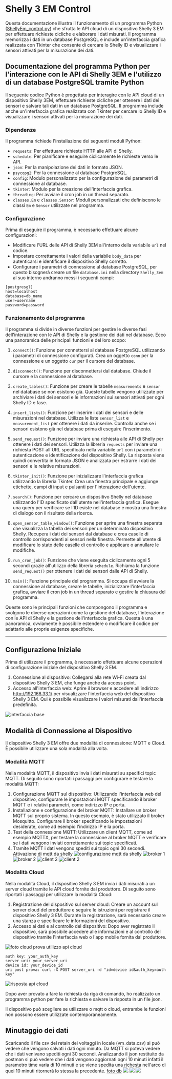 # Shelly 3 EM Control

Questa documentazione illustra il funzionamento di un programma Python (<a href="./../src/ShellyEm_control.py">ShellyEm_control.py</a>) che sfrutta le API cloud di un dispositivo Shelly 3 EM per effettuare richieste cicliche e elaborare i dati misurati. Il programma memorizza i dati in un database PostgreSQL e include un'interfaccia grafica realizzata con Tkinter che consente di cercare lo Shelly ID e visualizzare i sensori attivati per la misurazione dei dati.

## Documentazione del programma Python per l'interazione con le API di Shelly 3EM e l'utilizzo di un database PostgreSQL tramite Python

Il seguente codice Python è progettato per interagire con le API cloud di un dispositivo Shelly 3EM, effettuare richieste cicliche per ottenere i dati dei sensori e salvare tali dati in un database PostgreSQL. Il programma include anche un'interfaccia grafica realizzata con Tkinter per cercare lo Shelly ID e visualizzare i sensori attivati per la misurazione dei dati.

### Dipendenze
Il programma richiede l'installazione dei seguenti moduli Python:
- `requests`: Per effettuare richieste HTTP alle API di Shelly.
- `schedule`: Per pianificare e eseguire ciclicamente le richieste verso le API.
- `json`: Per la manipolazione dei dati in formato JSON.
- `psycopg2`: Per la connessione al database PostgreSQL.
- `config`: Modulo personalizzato per la configurazione dei parametri di connessione al database.
- `tkinter`: Modulo per la creazione dell'interfaccia grafica.
- `threading`: Per avviare il cron job in un thread separato.
- `classes.Em` e `classes.Sensor`: Moduli personalizzati che definiscono le classi `Em` e `Sensor` utilizzate nel programma.

### Configurazione
Prima di eseguire il programma, è necessario effettuare alcune configurazioni:
- Modificare l'URL delle API di Shelly 3EM all'interno della variabile `url` nel codice.
- Impostare correttamente i valori della variabile `body_data` per autenticarsi e identificare il dispositivo Shelly corretto.
- Configurare i parametri di connessione al database PostgreSQL, per questo bisognerà creare un file `database.ini` nella directory `Shelly_3em` al suo interno andranno messi i seguenti campi:
```
[postgresql]
host=localhost
database=db_name
user=username
password=password
```

### Funzionamento del programma
Il programma si divide in diverse funzioni per gestire le diverse fasi dell'interazione con le API di Shelly e la gestione dei dati nel database. Ecco una panoramica delle principali funzioni e del loro scopo:

1. `connect()`: Funzione per connettersi al database PostgreSQL utilizzando i parametri di connessione configurati. Crea un oggetto `conn` per la connessione e un oggetto `cur` per il cursore del database.
2. `disconnect()`: Funzione per disconnettersi dal database. Chiude il cursore e la connessione al database.
3. `create_tables()`: Funzione per creare le tabelle `measurements` e `sensor` nel database se non esistono già. Queste tabelle vengono utilizzate per archiviare i dati dei sensori e le informazioni sui sensori attivati per ogni Shelly ID e fase.
4. `insert_lists()`: Funzione per inserire i dati dei sensori e delle misurazioni nel database. Utilizza le liste `sensor_list` e `measurement_list` per ottenere i dati da inserire. Controlla anche se i sensori esistono già nel database prima di eseguire l'inserimento.
5. `send_request()`: Funzione per inviare una richiesta alle API di Shelly per ottenere i dati dei sensori. Utilizza la libreria `requests` per inviare una richiesta POST all'URL specificato nella variabile `url` con i parametri di autenticazione e identificazione del dispositivo Shelly. La risposta viene quindi convertita in formato JSON e analizzata per estrarre i dati dei sensori e le relative misurazioni.

6. `tkinter_init()`: Funzione per inizializzare l'interfaccia grafica utilizzando la libreria Tkinter. Crea una finestra principale e aggiunge etichette, campi di input e pulsanti per l'interazione dell'utente.

7. `search()`: Funzione per cercare un dispositivo Shelly nel database utilizzando l'ID specificato dall'utente nell'interfaccia grafica. Esegue una query per verificare se l'ID esiste nel database e mostra una finestra di dialogo con il risultato della ricerca.

8. `open_sensor_table_window()`: Funzione per aprire una finestra separata che visualizza la tabella dei sensori per un determinato dispositivo Shelly. Recupera i dati dei sensori dal database e crea caselle di controllo corrispondenti ai sensori nella finestra. Permette all'utente di modificare lo stato delle caselle di controllo e applicare o annullare le modifiche.

9. `run_cron_job()`: Funzione che viene eseguita ciclicamente ogni 5 secondi grazie all'utilizzo della libreria `schedule`. Richiama la funzione `send_request()` per ottenere i dati dei sensori dalle API di Shelly.

10. `main()`: Funzione principale del programma. Si occupa di avviare la connessione al database, creare le tabelle, inizializzare l'interfaccia grafica, avviare il cron job in un thread separato e gestire la chiusura del programma.

Queste sono le principali funzioni che compongono il programma e svolgono le diverse operazioni come la gestione del database, l'interazione con le API di Shelly e la gestione dell'interfaccia grafica.
Questa è una panoramica, ovviamente è possibile estendere o modificare il codice per adattarlo alle proprie esigenze specifiche.

---

## Configurazione Iniziale

Prima di utilizzare il programma, è necessario effettuare alcune operazioni di configurazione iniziale del dispositivo Shelly 3 EM.
1. Connessione al dispositivo: Collegarsi alla rete Wi-Fi creata dal dispositivo Shelly 3 EM, che funge anche da access point.
2. Accesso all'interfaccia web: Aprire il browser e accedere all'indirizzo http://192.168.33.1/ per visualizzare l'interfaccia web del dispositivo Shelly 3 EM. Qui è possibile visualizzare i valori misurati dall'interfaccia predefinita.
<img alt="interfaccia base" src="./images/foto_interfaccia_base_shelly_3em.png">

## Modalità di Connessione al Dispositivo

Il dispositivo Shelly 3 EM offre due modalità di connessione: MQTT e Cloud. È possibile utilizzare una sola modalità alla volta.
### Modalità MQTT

Nella modalità MQTT, il dispositivo invia i dati misurati su specifici topic MQTT. Di seguito sono riportati i passaggi per configurare e testare la modalità MQTT:
1. Configurazione MQTT sul dispositivo: Utilizzando l'interfaccia web del dispositivo, configurare le impostazioni MQTT specificando il broker MQTT e i relativi parametri, come indirizzo IP e porta.
2. Installazione e configurazione del broker MQTT: Installare un broker MQTT sul proprio sistema. In questo esempio, è stato utilizzato il broker Mosquitto. Configurare il broker specificando le impostazioni desiderate, come ad esempio l'indirizzo IP e la porta.
3. Test della connessione MQTT: Utilizzare un client MQTT, come ad esempio MQTTX, per testare la connessione al broker MQTT e verificare se i dati vengono inviati correttamente sui topic specificati.
4. Tramite MQTT i dati vengono spediti sui topic ogni 30 secondi.
Attivazione di mqtt da shelly
![configurazione mqtt da shelly](./images/FireShot%20Capture%20011%20-%20ShellyEM3%20-%20192.168.18.211.png)
![broker 1](./images/Screenshot%202023-06-14%20141107.png)
![broker 2](./images/Screenshot%202023-06-14%20141131.png)
![client 2](images/Screenshot%202023-06-14%20141220.png)
![client 2](images/Screenshot%202023-06-14%20141238.png)

### Modalità Cloud

Nella modalità Cloud, il dispositivo Shelly 3 EM invia i dati misurati a un server cloud tramite le API cloud fornite dal produttore. Di seguito sono riportati i passaggi per utilizzare la modalità Cloud:
1. Registrazione del dispositivo sul server cloud: Creare un account sul server cloud del produttore e seguire le istruzioni per registrare il dispositivo Shelly 3 EM. Durante la registrazione, sarà necessario creare una stanza e specificare le informazioni del dispositivo.
2. Accesso ai dati e al controllo del dispositivo: Dopo aver registrato il dispositivo, sarà possibile accedere alle informazioni e al controllo del dispositivo tramite l'interfaccia web o l'app mobile fornita dal produttore.

![foto cloud](images/FireShot%20Capture%20012%20-%20Shelly%20Home%20-%20home.shelly.cloud.png)
prova utilizzo api cloud
```
auth key: your_auth_key
server uri: your_server_uri
device id: your_device_id
uri post prova: curl -X POST server_uri -d "id=device id&auth_key=auth key"
```

![risposta api cloud](images/Screenshot%202023-06-14%20143337.png)

Dopo aver provato a fare la richiesta da riga di comando, ho realizzato un programma python per fare la richiesta e salvare la risposta in un file json.

Il dispositivo può scegliere se utilizzare o mqtt o cloud, entrambe le funzioni non possono essere utilizzate contemporaneamente.

## Minutaggio dei dati
Scaricando il file csv del retain dei voltaggi in locale (vm_data.csv) si può vedere che vengono salvati i dati ogni minuto.
Da MQTT si poteva vedere che i dati venivano spediti ogni 30 secondi.
Analizzando il json restituito da postman si può vedere che i dati vengono aggiornati ogni 10 minuti infatti il parametro time varia di 10 minuti e se viene spedita una richesta nell'arco di quei 10 minuti ritornerà lo stessa la precedente.
[foto db](images/Screenshot%202023-06-15%20174510.png)
![](images/Screenshot%202023-06-15%20103448.png)
![](images/Screenshot%202023-06-16%20092026.png)
![](images/Screenshot%202023-06-16%20093555.png)
